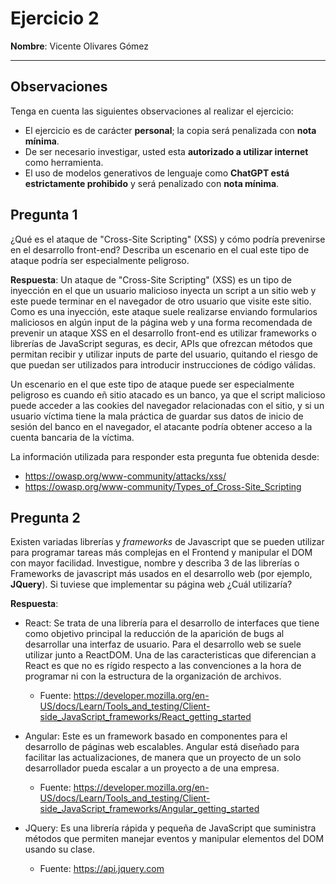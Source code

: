 # Ejercicio 2

**Nombre**: Vicente Olivares Gómez

---

## Observaciones

Tenga en cuenta las siguientes observaciones al realizar el ejercicio:

- El ejercicio es de carácter **personal**; la copia será penalizada con **nota mínima**.
- De ser necesario investigar, usted esta **autorizado a utilizar internet** como herramienta.
- El uso de modelos generativos de lenguaje como **ChatGPT está estrictamente prohibido** y será penalizado con **nota mínima**. 

## Pregunta 1

¿Qué es el ataque de "Cross-Site Scripting" (XSS) y cómo podría prevenirse en el desarrollo front-end? Describa un escenario en el cual este tipo de ataque podría ser especialmente peligroso.

**Respuesta**: Un ataque de "Cross-Site Scripting" (XSS) es un tipo de inyección en el que un usuario malicioso inyecta un script a un sitio web y este puede terminar en el navegador de otro usuario que visite este sitio. Como es una inyección, este ataque suele realizarse enviando formularios maliciosos en algún input de la página web y una forma recomendada de prevenir un ataque XSS en el desarrollo front-end es utilizar frameworks o librerías de JavaScript seguras, es decir, APIs que ofrezcan métodos que permitan recibir y utilizar inputs de parte del usuario, quitando el riesgo de que puedan ser utilizados para introducir instrucciones de código válidas.

Un escenario en el que este tipo de ataque puede ser especialmente peligroso es cuando eñ sitio atacado es un banco, ya que el script malicioso puede acceder a las cookies del navegador relacionadas con el sitio, y si un usuario víctima tiene la mala práctica de guardar sus datos de inicio de sesión del banco en el navegador, el atacante podría obtener acceso a la cuenta bancaria de la víctima.

La información utilizada para responder esta pregunta fue obtenida desde:

- https://owasp.org/www-community/attacks/xss/
- https://owasp.org/www-community/Types_of_Cross-Site_Scripting


## Pregunta 2

Existen variadas librerías y *frameworks* de Javascript que se pueden utilizar para programar tareas más complejas en el Frontend y manipular el DOM con mayor facilidad. Investigue, nombre y describa 3 de las librerías o Frameworks de javascript más usados en el desarrollo web (por ejemplo, **JQuery**). Si tuviese que implementar su página web ¿Cuál utilizaría?   

**Respuesta**:

- React: Se trata de una librería para el desarrollo de interfaces que tiene como objetivo principal la reducción de la aparición de bugs al desarrollar una interfaz de usuario. Para el desarrollo web se suele utilizar junto a ReactDOM. Una de las caracteristicas que diferencian a React es que no es rígido respecto a las convenciones a la hora de programar ni con la estructura de la organización de archivos.
    - Fuente: https://developer.mozilla.org/en-US/docs/Learn/Tools_and_testing/Client-side_JavaScript_frameworks/React_getting_started

- Angular: Este es un framework basado en componentes para el desarrollo de páginas web escalables. Angular está diseñado para facilitar las actualizaciones, de manera que un proyecto de un solo desarrollador pueda escalar a un proyecto a de una empresa.

    - Fuente: https://developer.mozilla.org/en-US/docs/Learn/Tools_and_testing/Client-side_JavaScript_frameworks/Angular_getting_started

- JQuery: Es una librería rápida y pequeña de JavaScript que suministra métodos que permiten manejar eventos y manipular elementos del DOM usando su clase.
    - Fuente: https://api.jquery.com
